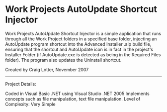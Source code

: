 Work Projects AutoUpdate Shortcut Injector
==========================================

Work Projects AutoUpdate Shortcut Injector is a simple application that runs through all the Work Project folders in a specified base folder, injecting an AutoUpdate program shortcut into the Advanced Installer .aip build file, ensuring that the shortcut and AutoUpdate icon is in fact in the project's Installer Folder (if AutoUpdate.exe is detected as being in the Required Files folder). The program also updates the Uninstall shortcut.

Created by Craig Lotter, November 2007

*********************************

Project Details:

Coded in Visual Basic .NET using Visual Studio .NET 2005
Implements concepts such as file manipulation, text file manipulation.
Level of Complexity: Very Simple
